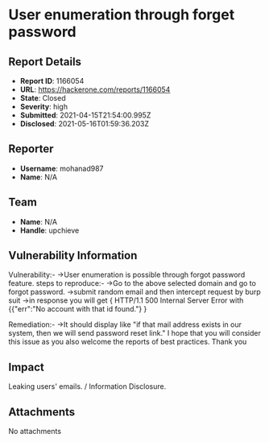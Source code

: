 # User enumeration through forget password

## Report Details
- **Report ID**: 1166054
- **URL**: https://hackerone.com/reports/1166054
- **State**: Closed
- **Severity**: high
- **Submitted**: 2021-04-15T21:54:00.995Z
- **Disclosed**: 2021-05-16T01:59:36.203Z

## Reporter
- **Username**: mohanad987
- **Name**: N/A

## Team
- **Name**: N/A
- **Handle**: upchieve

## Vulnerability Information
Vulnerability:-
->User enumeration is possible through forgot password feature.
steps to reproduce:-
->Go to the above selected domain and go to forgot password.
->submit random email and then intercept request  by burp suit 
->in response you will get { HTTP/1.1 500 Internal Server Error with {{"err":"No account with that id found."} } 

Remediation:-
->It should display like "if that mail address exists in our system, then we will send password reset link."
I hope that you will consider this issue as you also welcome the reports of best practices.
Thank you

## Impact

Leaking users' emails. / Information Disclosure.

## Attachments
No attachments

